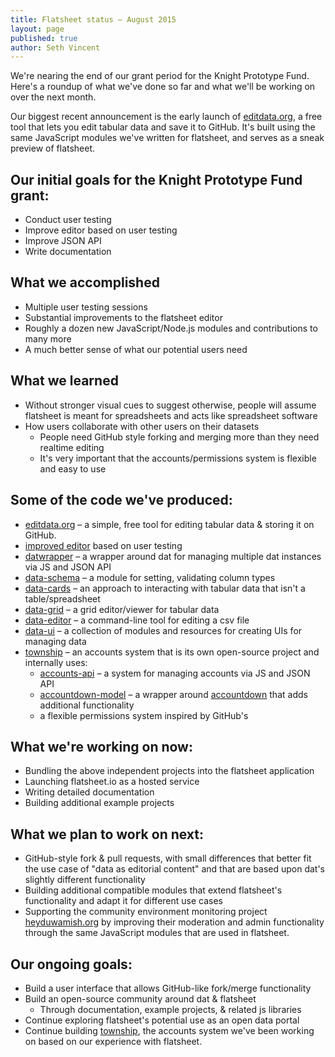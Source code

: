 ```yaml
---
title: Flatsheet status – August 2015
layout: page
published: true
author: Seth Vincent
---
```


We're nearing the end of our grant period for the Knight Prototype Fund. Here's a roundup of what we've done so far and what we'll be working on over the next month.

Our biggest recent announcement is the early launch of [editdata.org](http://editdata.org), a free tool that lets you edit tabular data and save it to GitHub. It's built using the same JavaScript modules we've written for flatsheet, and serves as a sneak preview of flatsheet.

## Our initial goals for the Knight Prototype Fund grant:
- Conduct user testing
- Improve editor based on user testing
- Improve JSON API
- Write documentation

## What we accomplished
- Multiple user testing sessions
- Substantial improvements to the flatsheet editor
- Roughly a dozen new JavaScript/Node.js modules and contributions to many more
- A much better sense of what our potential users need

## What we learned
- Without stronger visual cues to suggest otherwise, people will assume flatsheet is meant for spreadsheets and acts like spreadsheet software
- How users collaborate with other users on their datasets
  - People need GitHub style forking and merging more than they need realtime editing
  - It's very important that the accounts/permissions system is flexible and easy to use

## Some of the code we've produced:
- [editdata.org](http://editdata.org) – a simple, free tool for editing tabular data & storing it on GitHub.
- [improved editor](http://github.com/sethvincent/editor-prototype) based on user testing
- [datwrapper](http://github.com/flatsheet/datwrapper) – a wrapper around dat for managing multiple dat instances via JS and JSON API
- [data-schema](http://github.com/sethvincent/data-schema) – a module for setting, validating column types
- [data-cards](http://github.com/sethvincent/data-cards) – an approach to interacting with tabular data that isn't a table/spreadsheet
- [data-grid](http://github.com/sethvincent/data-grid) – a grid editor/viewer for tabular data
- [data-editor](http://github.com/sethvincent/data-editor) – a command-line tool for editing a csv file
- [data-ui](http://github.com/sethvincent/data-ui) – a collection of modules and resources for creating UIs for managing data
- [township](http://github.com/civicmakerlab/township) – an accounts system that is its own open-source project and internally uses:
  - [accounts-api](http://github.com/lukeswart/accounts-api) – a system for managing accounts via JS and JSON API
  - [accountdown-model](http://github.com/sethvincent/accountdown-model) – a wrapper around [accountdown](http://github.com/substack/accountdown) that adds additional functionality
  - a flexible permissions system inspired by GitHub's

## What we're working on now:
- Bundling the above independent projects into the flatsheet application
- Launching flatsheet.io as a hosted service
- Writing detailed documentation
- Building additional example projects

## What we plan to work on next:
- GitHub-style fork & pull requests, with small differences that better fit the use case of "data as editorial content" and that are based upon dat's slightly different functionality
- Building additional compatible modules that extend flatsheet's functionality and adapt it for different use cases
- Supporting the community environment monitoring project [heyduwamish.org](http://heyduwamish.org) by improving their moderation and admin functionality through the same JavaScript modules that are used in flatsheet.

## Our ongoing goals:
- Build a user interface that allows GitHub-like fork/merge functionality
- Build an open-source community around dat & flatsheet 
  - Through documentation, example projects, & related js libraries
- Continue exploring flatsheet's potential use as an open data portal
- Continue building [township](http://github.com/civicmakerlab/township), the accounts system we've been working on based on our experience with flatsheet.
